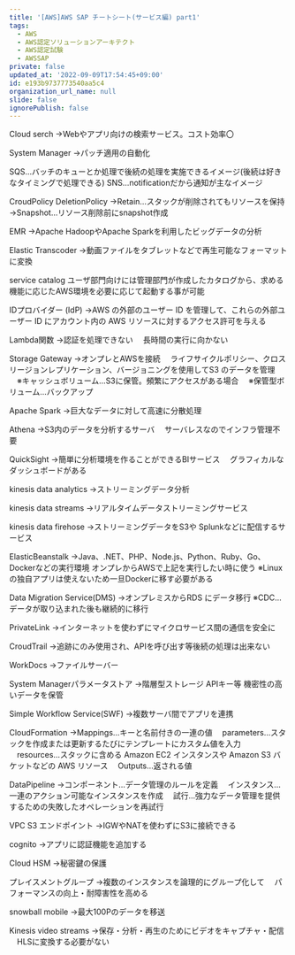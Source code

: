 ```yaml
---
title: '[AWS]AWS SAP チートシート(サービス編) part1'
tags:
  - AWS
  - AWS認定ソリューションアーキテクト
  - AWS認定試験
  - AWSSAP
private: false
updated_at: '2022-09-09T17:54:45+09:00'
id: e193b9737773540aa5c4
organization_url_name: null
slide: false
ignorePublish: false
---
```

Cloud serch
→Webやアプリ向けの検索サービス。コスト効率〇

System Manager
→パッチ適用の自動化

SQS…バッチのキューとか処理で後続の処理を実施できるイメージ(後続は好きなタイミングで処理できる)
SNS…notificationだから通知が主なイメージ

CroudPolicy DeletionPolicy
→Retain…スタックが削除されてもリソースを保持
→Snapshot…リソース削除前にsnapshot作成

EMR
→Apache HadoopやApache Sparkを利用したビッグデータの分析

Elastic Transcoder
→動画ファイルをタブレットなどで再生可能なフォーマットに変換

service catalog
ユーザ部門向けには管理部門が作成したカタログから、求める機能に応じたAWS環境を必要に応じて起動する事が可能

IDプロバイダー (IdP) 
→AWS の外部のユーザー ID を管理して、これらの外部ユーザー ID にアカウント内の AWS リソースに対するアクセス許可を与える

Lambda関数
→認証を処理できない
　長時間の実行に向かない

Storage Gateway
→オンプレとAWSを接続
　ライフサイクルポリシー、クロスリージョンレプリケーション、バージョニングを使用してS3 のデータを管理
　※キャッシュボリューム…S3に保管。頻繁にアクセスがある場合
　※保管型ボリューム…バックアップ

Apache Spark
→巨大なデータに対して高速に分散処理

Athena
→S3内のデータを分析するサーバ
　サーバレスなのでインフラ管理不要

QuickSight
→簡単に分析環境を作ることができるBIサービス
　グラフィカルなダッシュボードがある

kinesis data analytics
→ストリーミングデータ分析

kinesis data streams
→リアルタイムデータストリーミングサービス

kinesis data firehose
→ストリーミングデータをS3や Splunkなどに配信するサービス

ElasticBeanstalk
→Java、.NET、PHP、Node.js、Python、Ruby、Go、Dockerなどの実行環境
オンプレからAWSで上記を実行したい時に使う
※Linuxの独自アプリは使えないため一旦Dockerに移す必要がある

Data Migration Service(DMS)
→オンプレミスからRDS にデータ移行
※CDC…データが取り込まれた後も継続的に移行

PrivateLink
→インターネットを使わずにマイクロサービス間の通信を安全に

CroudTrail
→追跡にのみ使用され、APIを呼び出す等後続の処理は出来ない

WorkDocs
→ファイルサーバー

System Managerパラメータストア
→階層型ストレージ APIキー等 機密性の高いデータを保管

Simple Workflow Service(SWF)
→複数サーバ間でアプリを連携

CloudFormation
→Mappings…キーと名前付きの一連の値
　parameters…スタックを作成または更新するたびにテンプレートにカスタム値を入力
　resources…スタックに含める Amazon EC2 インスタンスや Amazon S3 バケットなどの AWS リソース
　Outputs…返される値

DataPipeline
→コンポーネント…データ管理のルールを定義
　インスタンス…一連のアクション可能なインスタンスを作成
　試行…強力なデータ管理を提供するための失敗したオペレーションを再試行

VPC S3 エンドポイント
→IGWやNATを使わずにS3に接続できる

cognito
→アプリに認証機能を追加する

Cloud HSM
→秘密鍵の保護

プレイスメントグループ
→複数のインスタンスを論理的にグループ化して
　パフォーマンスの向上・耐障害性を高める

snowball mobile
→最大100Pのデータを移送

Kinesis video streams
→保存・分析・再生のためにビデオをキャプチャ・配信
　HLSに変換する必要がない
